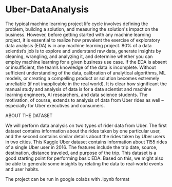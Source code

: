 # Uber-DataAnalysis
The typical machine learning project life cycle involves defining the problem, building a solution, and measuring the solution's impact on the business. However, before getting started with any machine learning project, it is essential to realize how prevalent the exercise of exploratory data analysis (EDA) is in any machine learning project. 80% of a data scientist’s job is to explore and understand raw data, generate insights by cleaning, wrangling, and analyzing it, and determine whether you can employ machine learning for a given business use case. If the EDA is absent or insufficient, the team’s knowledge of the data is incomplete. Without sufficient understanding of the data, calibration of analytical algorithms, ML models, or creating a compelling product or solution becomes extremely unreliable (if not inapplicable in the real world). It is clear how significant the manual study and analysis of data is for a data scientist and machine learning engineers, AI researchers, and data science students. The motivation, of course, extends to analysis of data from Uber rides as well – especially for Uber executives and consumers.

ABOUT THE DATASET


We will perform data analysis on two types of rider data from Uber. The first dataset contains information about the rides taken by one particular user, and the second contains similar details about the rides taken by Uber users in two cities.
This Kaggle Uber dataset contains information about 1155 rides of a single Uber user in 2016. The features include the trip date, source, destination, distance traveled, and purpose of the trip. This dataset is a good starting point for performing basic EDA. Based on this, we might also be able to generate some insights by relating the data to real-world events and user habits.





The project can be run in google colabs with .ipynb format
